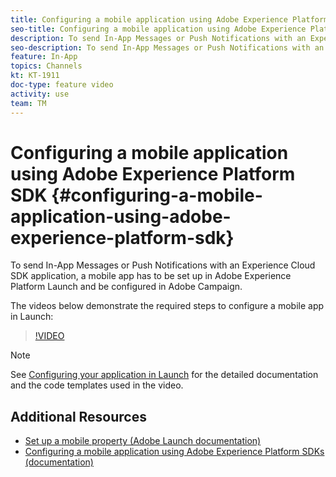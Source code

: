 ```yaml
---
title: Configuring a mobile application using Adobe Experience Platform SDK
seo-title: Configuring a mobile application using Adobe Experience Platform SDK
description: To send In-App Messages or Push Notifications with an Experience Cloud SDK application, a mobile app has to be set up in Adobe Experience Platform Launch and be configured in Adobe Campaign
seo-description: To send In-App Messages or Push Notifications with an Experience Cloud SDK application, a mobile app has to be set up in Adobe Experience Platform Launch and be configured in Adobe Campaign
feature: In-App
topics: Channels
kt: KT-1911
doc-type: feature video
activity: use
team: TM
---
```


# Configuring a mobile application using Adobe Experience Platform SDK {#configuring-a-mobile-application-using-adobe-experience-platform-sdk}

To send In-App Messages or Push Notifications with an Experience Cloud SDK application, a mobile app has to be set up in Adobe Experience Platform Launch and be configured in Adobe Campaign.

The videos below demonstrate the required steps to configure a mobile app in Launch:

>[!VIDEO](https://video.tv.adobe.com/v/26224?quality=12)

>[!NOTE]
>See [Configuring your application in Launch](https://helpx.adobe.com/campaign/kb/configuring-app-sdk.html#ConfiguringyourapplicationinLaunch) for the detailed documentation and the code templates used in the video.

## Additional Resources

* [Set up a mobile property  (Adobe Launch documentation)](https://aep-sdks.gitbook.io/docs/getting-started/create-a-mobile-property)
* [Configuring a mobile application using Adobe Experience Platform SDKs (documentation)](https://helpx.adobe.com/campaign/kb/configuring-app-sdk.html)
